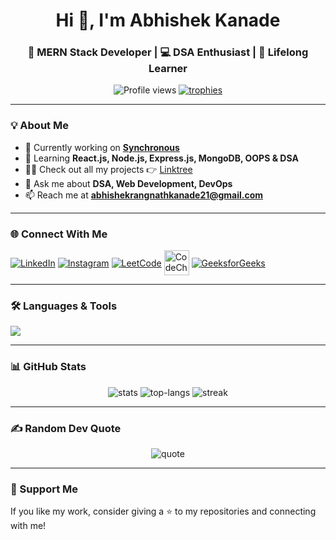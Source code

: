 <h1 align="center">Hi 👋, I'm Abhishek Kanade</h1>
<h3 align="center">🚀 MERN Stack Developer | 💻 DSA Enthusiast | 🌱 Lifelong Learner</h3>

<p align="center">
  <img src="https://komarev.com/ghpvc/?username=abhikanade17112002&label=Profile%20Views&color=0e75b6&style=flat" alt="Profile views" /> 
  <a href="https://github.com/ryo-ma/github-profile-trophy"><img src="https://github-profile-trophy.vercel.app/?username=abhikanade17112002&theme=onedark&row=1&column=6" alt="trophies" /></a>
</p>

---

### 💡 About Me  
- 🔭 Currently working on **[Synchronous](https://github.com/Abhikanade17112002/Synchronous)**  
- 🌱 Learning **React.js, Node.js, Express.js, MongoDB, OOPS & DSA**  
- 👨‍💻 Check out all my projects 👉 [Linktree](https://linktr.ee/abhishekkanade21)  
- 💬 Ask me about **DSA, Web Development, DevOps**  
- 📫 Reach me at **abhishekrangnathkanade21@gmail.com**

---

### 🌐 Connect With Me  
<p align="left">
<a href="https://linkedin.com/in/abhishek-rangnath-kanade" target="blank"><img align="center" src="https://skillicons.dev/icons?i=linkedin" alt="LinkedIn" /></a>
<a href="https://instagram.com/__abhishek17_" target="blank"><img align="center" src="https://skillicons.dev/icons?i=instagram" alt="Instagram" /></a>
<a href="https://leetcode.com/u/abhishekrangnathkanade21/" target="blank"><img align="center" src="https://skillicons.dev/icons?i=leetcode" alt="LeetCode" /></a>
<a href="https://www.codechef.com/users/abhikanade301" target="blank"><img align="center" src="https://cdn.jsdelivr.net/npm/simple-icons@3/icons/codechef.svg" alt="CodeChef" width="40" /></a>
<a href="https://auth.geeksforgeeks.org/user/abhikanade301/" target="blank"><img align="center" src="https://skillicons.dev/icons?i=gfg" alt="GeeksforGeeks" /></a>
</p>

---

### 🛠️ Languages & Tools  
<p align="left">
  <img src="https://skillicons.dev/icons?i=html,css,js,react,redux,nodejs,express,mongodb,mysql,postgres,git,github,tailwind,bootstrap,cpp,python,aws,firebase,linux,postman,docker" />
</p>

---

### 📊 GitHub Stats  
<p align="center">
  <img src="https://github-readme-stats.vercel.app/api?username=abhikanade17112002&show_icons=true&theme=radical" alt="stats" />
  <img src="https://github-readme-stats.vercel.app/api/top-langs/?username=abhikanade17112002&layout=compact&theme=radical" alt="top-langs" />
  <img src="https://github-readme-streak-stats.herokuapp.com/?user=abhikanade17112002&theme=radical" alt="streak" />
</p>

---

### ✍️ Random Dev Quote  
<p align="center">
  <img src="https://quotes-github-readme.vercel.app/api?type=horizontal&theme=radical" alt="quote" />
</p>

---

### 🌟 Support Me  
If you like my work, consider giving a ⭐ to my repositories and connecting with me!  
